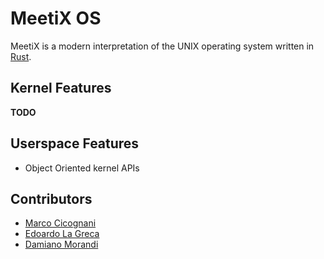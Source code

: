 # MeetiX OS
MeetiX is a modern interpretation of the UNIX operating system written in [Rust](https://www.rust-lang.org/).

## Kernel Features
**TODO**

## Userspace Features
* Object Oriented kernel APIs

## Contributors
* [Marco Cicognani](https://github.com/MarcoCicognani)
* [Edoardo La Greca](https://github.com/EdoardoLaGreca)
* [Damiano Morandi](https://github.com/Mek101)